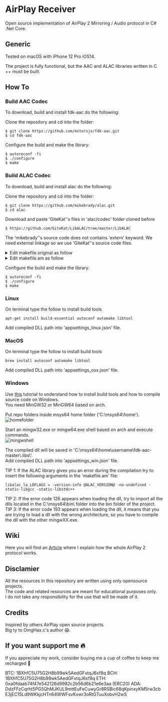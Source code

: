 # AirPlay Receiver
Open source implementation of AirPlay 2 Mirroring / Audio protocol in C# .Net Core.  

## Generic

Tested on macOS with iPhone 12 Pro iOS14.  
  
The project is fully functional, but the AAC and ALAC libraries written in C ++ must be built.  
  
## How To

### Build AAC Codec
To download, build and install fdk-aac do the following:  
  
Clone the repository and cd into the folder:  
```
$ git clone https://github.com/mstorsjo/fdk-aac.git
$ cd fdk-aac
```
  
Configure the build and make the library:  
```
$ autoreconf -fi
$ ./configure
$ make
```
  
### Build ALAC Codec
To download, build and install alac do the following:  
  
Clone the repository and cd into the folder:  
```
$ git clone https://github.com/mikebrady/alac.git
$ cd alac
```
  
Download and paste 'GiteKat''s files in 'alac/codec' folder cloned before
```
$ https://github.com/GiteKat/LibALAC/tree/master/LibALAC
```
  
The 'mikebrady''s source code does not contains 'extern' keyword.
We need external linkage so we use 'GiteKat''s source code files.
  
<details>
<summary>
Edit makefile.original as follow
</summary>

```
# libalac make

CFLAGS = -g -O3 -c
LFLAGS = -Wall
CC = g++

SRCDIR = .
OBJDIR = ./obj
INCLUDES = .

HEADERS = \
$(SRCDIR)/EndianPortable.h \
$(SRCDIR)/aglib.h \
$(SRCDIR)/ALACAudioTypes.h \
$(SRCDIR)/ALACBitUtilities.h\
$(SRCDIR)/ALACDecoder.h \
$(SRCDIR)/ALACEncoder.h \
$(SRCDIR)/LibALAC.h \
$(SRCDIR)/dplib.h \
$(SRCDIR)/matrixlib.h

SOURCES = \
$(SRCDIR)/EndianPortable.c \
$(SRCDIR)/ALACBitUtilities.c \
$(SRCDIR)/ALACDecoder.cpp \
$(SRCDIR)/ALACEncoder.cpp \
$(SRCDIR)/LibALAC.cpp \
$(SRCDIR)/ag_dec.c \
$(SRCDIR)/ag_enc.c \
$(SRCDIR)/dp_dec.c \
$(SRCDIR)/dp_enc.c \
$(SRCDIR)/matrix_dec.c \
$(SRCDIR)/matrix_enc.c

OBJS = \
EndianPortable.o \
ALACBitUtilities.o \
ALACDecoder.o \
ALACEncoder.o \
LibALAC.o \
ag_dec.o \
ag_enc.o \
dp_dec.o \
dp_enc.o \
matrix_dec.o \
matrix_enc.o

libalac.a:	$(OBJS)
	ar rcs libalac.a $(OBJS)

EndianPortable.o : EndianPortable.c
	$(CC) -I $(INCLUDES) $(CFLAGS) EndianPortable.c

ALACBitUtilities.o : ALACBitUtilities.c
	$(CC) -I $(INCLUDES) $(CFLAGS) ALACBitUtilities.c

ALACDecoder.o : ALACDecoder.cpp
	$(CC) -I $(INCLUDES) $(CFLAGS) ALACDecoder.cpp

ALACEncoder.o : ALACEncoder.cpp
	$(CC) -I $(INCLUDES) $(CFLAGS) ALACEncoder.cpp

LibALAC.o : LibALAC.cpp
	$(CC) -I $(INCLUDES) $(CFLAGS) LibALAC.cpp

ag_dec.o : ag_dec.c
	$(CC) -I $(INCLUDES) $(CFLAGS) ag_dec.c

ag_enc.o : ag_enc.c
	$(CC) -I $(INCLUDES) $(CFLAGS) ag_enc.c

dp_dec.o : dp_dec.c
	$(CC) -I $(INCLUDES) $(CFLAGS) dp_dec.c

dp_enc.o : dp_enc.c
	$(CC) -I $(INCLUDES) $(CFLAGS) dp_enc.c

matrix_dec.o : matrix_dec.c
	$(CC) -I $(INCLUDES) $(CFLAGS) matrix_dec.c

matrix_enc.o : matrix_enc.c
	$(CC) -I $(INCLUDES) $(CFLAGS) matrix_enc.c
		
clean:
	-rm $(OBJS) libalac.a
```

</details>
  
<details>
<summary>
Edit makefile.am as follow
</summary>
  
```
## Copyright (c) 2013 Tiancheng "Timothy" Gu
## Modifications copyright (c) 2016 Mike Brady
## Licensed under the Apache License, Version 2.0 (the "License");
## you may not use this file except in compliance with the License.
## You may obtain a copy of the License at
## 
##     http://www.apache.org/licenses/LICENSE-2.0
## 
## Unless required by applicable law or agreed to in writing, software
## distributed under the License is distributed on an "AS IS" BASIS,
## WITHOUT WARRANTIES OR CONDITIONS OF ANY KIND, either express or implied.
## See the License for the specific language governing permissions and
## limitations under the License.

lib_LTLIBRARIES = libalac.la

libalac_la_CPPFLAGS = -Wno-multichar
libalac_la_LDFLAGS = -version-info @ALAC_VERSION@

libalac_la_SOURCES = \
    EndianPortable.c \
    ALACBitUtilities.c \
    ALACDecoder.cpp \
    ALACEncoder.cpp \
    LibALAC.cpp \
    ag_dec.c \
    ag_enc.c \
    dp_dec.c \
    dp_enc.c \
    matrix_dec.c \
    matrix_enc.c

pkgconfigdir = $(libdir)/pkgconfig
pkgconfig_DATA = alac.pc

# Install to include/alac
alacincludedir = $(includedir)/alac

# Install everything
alacinclude_HEADERS = *.h
```

</details>

Configure the build and make the library:  
```
$ autoreconf -fi
$ ./configure
$ make
```
  
### Linux
On terminal type the follow to install build tools  
```
apt-get install build-essential autoconf automake libtool
```
Add compiled DLL path into 'appsettings_linux.json' file.  
  
### MacOS
On terminal type the follow to install build tools  

```
brew install autoconf automake libtool
```
Add compiled DLL path into 'appsettings_osx.json' file.  
  
### Windows

Use [this](http://www.gaia-gis.it/gaia-sins/mingw64_how_to.html#env) tutorial to understand how to install build tools and how to compile source code on Windows.  
You need MinGW32 or MinGW64 based on arch.  
  
Put repo folders inside msys64 home folder ('C:\msys64\home\').  
![homefolder](https://user-images.githubusercontent.com/11635557/116857182-b0b9b180-abfc-11eb-8e75-5d1b23d7541f.PNG)
  
Start an mingw32.exe or mingw64.exe shell based on arch and execute commands.  
![mingwshell](https://user-images.githubusercontent.com/11635557/116857648-756bb280-abfd-11eb-8d6b-43d474f4a27b.PNG)
  
The compiled dll will be saved in 'C:\\msys64\\home\\username\\fdk-aac-master\\.libs\\'.  
Add compiled DLL path into 'appsettings_win.json' file.  
  
TIP 1: If the ALAC library gives you an error during the compilation try to insert the following arguments in the 'makefile.am' file:
```
libalac_la_LDFLAGS = -version-info @ALAC_VERSION@ -no-undefined -static-libgcc -static-libstdc++
```
TIP 2: If the error code 126 appears when loading the dll, try to import all the dlls located in the C:\msys64\bin\ folder into the bin folder of the project.  
TIP 3: If the error code 193 appears when loading the dll, it means that you are trying to load a dll with the wrong architecture, so you have to compile the dll with the other mingwXX.exe.  
   
## Wiki
  
Here you will find an [Article](https://github.com/SteeBono/airplayreceiver/wiki) where I explain how the whole AirPlay 2 protocol works.
  
## Disclamier
  
All the resources in this repository are written using only opensource projects.  
The code and related resources are meant for educational purposes only.  
I do not take any responsibility for the use that will be made of it.    

## Credits

Inspired by others AirPlay open source projects.  
Big ty to OmgHax.c's author 😱. 

## If you want support me 🔥

If you appreciate my work, consider buying me a cup of coffee to keep me recharged 🥲  
  
BTC: 1BXhfC5U75G2H8b99wk5AedGFxtqJ6xf8q
BCH: 1BXhfC5U75G2H8b99wk5AedGFxtqJ6xf8q
ETH: 0xa0fdaab74f47e542126d9982c2b56d6b21e6e3aa (ERC20)
ADA: DdzFFzCqrht5PG5QhMJKUL9mttEuFeCuwyGr8RSBic68qKpinxyKM5rw3cbE3jEC15Ld9WKkjcHTn64WWFsvKxwr3oRtGTuuXobvH2wS
